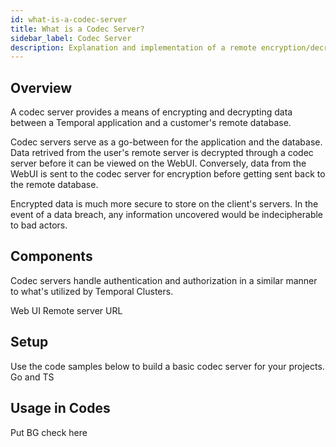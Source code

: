 ```yaml
---
id: what-is-a-codec-server
title: What is a Codec Server?
sidebar_label: Codec Server
description: Explanation and implementation of a remote encryption/decryption server.   
---
```


## Overview

A codec server provides a means of encrypting and decrypting data between a Temporal application and a customer's remote database.

Codec servers serve as a go-between for the application and the database. Data retrived from the user's remote server is decrypted through a codec server before it can be viewed on the WebUI. Conversely, data from the WebUI is sent to the codec server for encryption before getting sent back to the remote database.

Encrypted data is much more secure to store on the client's servers. In the event of a data breach, any information uncovered would be indecipherable to bad actors.

## Components

Codec servers handle authentication and authorization in a similar manner to what's utilized by Temporal Clusters.


Web UI
Remote server
URL

## Setup

Use the code samples below to build a basic codec server for your projects.
Go and TS

## Usage in Codes

Put BG check here